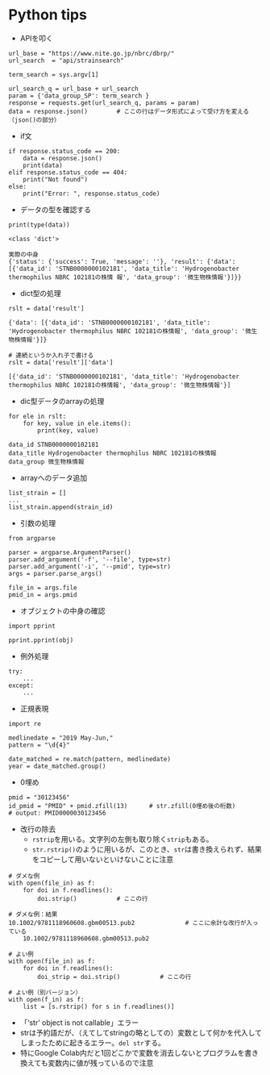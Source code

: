 # Python tips

* APIを叩く
```
url_base = "https://www.nite.go.jp/nbrc/dbrp/"
url_search  = "api/strainsearch"

term_search = sys.argv[1]

url_search_q = url_base + url_search
param = {'data_group_SP': term_search }
response = requests.get(url_search_q, params = param)
data = response.json()        # ここの行はデータ形式によって受け方を変える（json()の部分）
```

* if文
```
if response.status_code == 200:
    data = response.json()
    print(data)
elif response.status_code == 404:
    print("Not found")                                                          
else:
    print("Error: ", response.status_code)
```

* データの型を確認する
```
print(type(data))

<class 'dict'>

実際の中身
{'status': {'success': True, 'message': ''}, 'result': {'data': [{'data_id': 'STNB0000000102181', 'data_title': 'Hydrogenobacter thermophilus NBRC 102181の株情 報', 'data_group': '微生物株情報'}]}}
```

* dict型の処理
```
rslt = data['result']

{'data': [{'data_id': 'STNB0000000102181', 'data_title': 'Hydrogenobacter thermophilus NBRC 102181の株情報', 'data_group': '微生物株情報'}]}
```

```
# 連続というか入れ子で書ける
rslt = data['result']['data']

[{'data_id': 'STNB0000000102181', 'data_title': 'Hydrogenobacter thermophilus NBRC 102181の株情報', 'data_group': '微生物株情報'}]
```

* dic型データのarrayの処理
```
for ele in rslt:
    for key, value in ele.items():
        print(key, value)

data_id STNB0000000102181
data_title Hydrogenobacter thermophilus NBRC 102181の株情報
data_group 微生物株情報
```

* arrayへのデータ追加
```
list_strain = []
...
list_strain.append(strain_id)
```

* 引数の処理
```
from argparse 

parser = argparse.ArgumentParser()
parser.add_argument('-f', '--file', type=str)
parser.add_argument('-i', '--pmid', type=str)
args = parser.parse_args()

file_in = args.file
pmid_in = args.pmid
```

* オブジェクトの中身の確認
```
import pprint

pprint.pprint(obj)
```

* 例外処理
```
try:
    ...
except:
    ...
```

* 正規表現
```
import re

medlinedate = "2019 May-Jun,"
pattern = "\d{4}"

date_matched = re.match(pattern, medlinedate)
year = date_matched.group()
```

* 0埋め
```
pmid = "30123456"
id_pmid = "PMID" + pmid.zfill(13)      # str.zfill(0埋め後の桁数)
# output: PMID0000030123456
```

* 改行の除去
    * `rstrip`を用いる。文字列の左側も取り除く`strip`もある。
    * `str.rstrip()`のように用いるが、このとき、`str`は書き換えられず、結果をコピーして用いないといけないことに注意
 
```
# ダメな例
with open(file_in) as f:
    for doi in f.readlines():
        doi.strip()           # ここの行
```
```
# ダメな例：結果
10.1002/9781118960608.gbm00513.pub2              # ここに余計な改行が入っている
	10.1002/9781118960608.gbm00513.pub2
```
```
# よい例
with open(file_in) as f:
    for doi in f.readlines():
        doi_strip = doi.strip()           # ここの行
```
```
# よい例（別バージョン）
with open(f_in) as f:
    list = [s.rstrip() for s in f.readlines()]
```

* 「‘str’ object is not callable」エラー
 * strは予約語だが、（えてしてstringの略としての）変数として何かを代入してしまったために起きるエラー。`del str`する。
 * 特にGoogle Colab内だと1回どこかで変数を消去しないとプログラムを書き換えても変数内に値が残っているので注意
